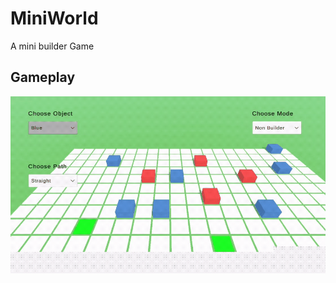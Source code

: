 # MiniWorld
 A mini builder Game
 
 ## Gameplay
 ![game play image](https://github.com/Alavy/MiniWorld/blob/2a09470a5e5255069e106dfc0d628c1351ed8978/gifs/gameplay.gif)
